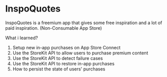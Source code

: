 # InspoQuotes
InspoQuotes is a freemium app that gives some free inspiration and a lot of paid inspiration. (Non-Consumable App Store)

What i learned?

1. Setup new in-app purchases on App Store Connect
2. Use the StoreKit API to allow users to purchase premium content
3. Use the StoreKit API to detect failure cases
4. Use the StoreKit API to restore in-app purchases
5. How to persist the state of users' purchases
